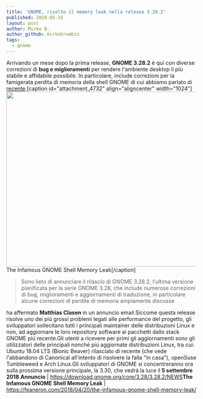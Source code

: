 ```yaml
---
title: 'GNOME, risolto il memory leak nella release 3.28.2'
published: 2018-05-15
layout: post
author: Mirko B.
author_github: mirkobrombin
tags:
  - gnome
---
```

Arrivando un mese dopo la prima release, <strong>GNOME 3.28.2</strong> è qui con diverse correzioni di <strong>bug e miglioramenti</strong> per rendere l'ambiente desktop il più stabile e affidabile possibile. In particolare, include correzioni per la famigerata perdita di memoria della shell GNOME di cui abbiamo parlato di <a href="https://linuxhub.it/2018/03/30/gnome-il-problema-di-perdita-di-memoria-e-stato-risolto/">recente</a>.[caption id="attachment_4732" align="aligncenter" width="1024"]<a href="https://feaneron.com/2018/04/20/the-infamous-gnome-shell-memory-leak/"><img class="wp-image-4732 size-full size-full wp-image-399" src="https://linuxhub.it/wordpress/wp-content/uploads/2018/05/captura_de_tela_de_2018-03-21_23-28-27.png" alt="" width="1024" height="463" /></a> The Infamous GNOME Shell Memory Leak[/caption]<blockquote>Sono lieto di annunciare il rilascio di GNOME 3.28.2, l'ultima versione pianificata per la serie GNOME 3.28, che include numerose correzioni di bug, miglioramenti e aggiornamenti di traduzione, in particolare alcune correzioni di perdite di memoria ampiamente discusse</blockquote>ha affermato <strong>Matthias Clasen</strong> in un annuncio email.Siccome questa release risolve uno dei piú grossi problemi legati alle performance del progetto, gli sviluppatori sollecitano tutti i principali maintainer delle distribuzioni Linux e non, ad aggiornare le loro repository software ai pacchetti dallo stack GNOME piú recente.Gli utenti a ricevere per primi gli aggiornamenti sono gli utilizzatori delle principali nonché piú aggiornate distribuzioni Linux, tra cui: Ubuntu 18.04 LTS (Bionic Beaver) rilasciato di recente (che vede l'abbandono di Canonical all'intento di risolvere la falla "in casa"), openSuse Tumbleweed e Arch Linux.Gli sviluppatori di GNOME si concentreranno ora sulla prossima versione principale, la 3.30, che vedrá la luce il<strong> 5 settembre 2018</strong>.<strong>Annuncio</strong> | <a href="https://download.gnome.org/core/3.28/3.28.2/NEWS">https://download.gnome.org/core/3.28/3.28.2/NEWS</a><strong>The Infamous GNOME Shell Memory Leak</strong> | <a href="https://feaneron.com/2018/04/20/the-infamous-gnome-shell-memory-leak/">https://feaneron.com/2018/04/20/the-infamous-gnome-shell-memory-leak/</a>